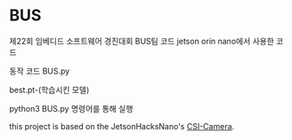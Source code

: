 # BUS
제22회 임베디드 소프트웨어 경진대회 BUS팀 코드
jetson orin nano에서 사용한 코드

동작 코드 BUS.py

best.pt-(학습시킨 모델)

python3 BUS.py 명령어를 통해 실행


this project is based on the JetsonHacksNano's [CSI-Camera](https://github.com/JetsonHacksNano/CSI-Camera). 
